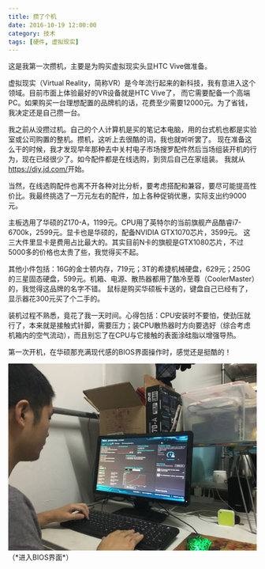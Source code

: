 ```yaml
---
title: 攒了个机
date: 2016-10-19 12:00:00
category: 技术
tags: [硬件, 虚拟现实]
---
```


这是我第一次攒机，主要是为购买虚拟现实头显HTC Vive做准备。

<!--more-->

虚拟现实（Virtual Reality，简称VR）是今年流行起来的新科技，我有意进入这个领域。目前市面上体验最好的VR设备就是HTC Vive了，
而它需要配备一个高端PC。如果购买一台理想配置的品牌机的话，花费至少需要12000元。为了省钱，我决定还是自己攒一台。

我之前从没攒过机。自己的个人计算机是买的笔记本电脑，用的台式机也都是实验室或公司购置的整机。攒机，这听上去很酷的词，我也就听听罢了。
现在准备这么干的时候，我才发现早年那种去中关村电子市场搜罗配件然后当场组装开机的行为，现在已经很少了。如今配件都是在线选购，到货后自己在家组装。
我就从<https://diy.jd.com/>开始。

当然，在线选购配件也离不开各种对比分析，要考虑搭配和兼容，要尽可能提高性价比。我最终挑选了一万元左右的配件，加上各种促销优惠，实际支出约9000元。

主板选用了华硕的Z170-A，1199元。CPU用了英特尔的当前旗舰产品酷睿i7-6700k，2599元。显卡也是华硕的，配备NVIDIA GTX1070芯片，3599元。
这三大件里显卡是费用占比最大的。其实目前N卡的旗舰是GTX1080芯片，不过5000多的价格也太贵了些，我觉得买不起。

其他小件包括：16G的金士顿内存，719元；3T的希捷机械硬盘，629元；250G的三星固态硬盘，599元。机箱、电源、散热器都用了酷冷至尊（CoolerMaster）的，我觉得这品牌的名字不错。
鼠标是购买华硕板卡送的，键盘自己已经有了，显示器花300元买了个二手的。

装机过程不熟悉，竟花了我一天时间。心得包括：CPU安装时不要怕，使劲压就行了，本来就是接触式针脚，需要压力；装CPU散热器时方向要选好（综合考虑机箱内的空气流动），而且别忘了在CPU与它接触的表面涂硅脂以增强导热。

第一次开机，在华硕那充满现代感的BIOS界面操作时，感觉还是挺酷的！

<img src="/images/2016-10-19-entering-bios.jpg" alt="进入BIOS界面">  
（*进入BIOS界面*）